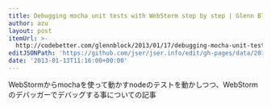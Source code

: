 ```yaml
---
title: Debugging mocha unit tests with WebStorm step by step | Glenn Block
author: azu
layout: post
itemUrl: >-
  http://codebetter.com/glennblock/2013/01/17/debugging-mocha-unit-tests-with-webstorm-step-by-step/
editJSONPath: 'https://github.com/jser/jser.info/edit/gh-pages/data/2013/01/index.json'
date: '2013-01-13T11:16:00+00:00'
---
```

WebStormからmochaを使って動かすnodeのテストを動かしつつ、WebStormのデバッガーでデバッグする事についての記事
